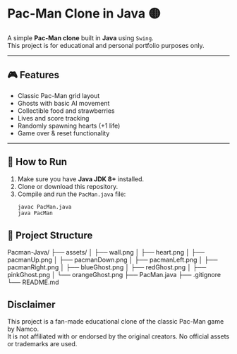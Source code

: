 # Pac-Man Clone in Java 🟡

A simple **Pac-Man clone** built in **Java** using `Swing`.  
This project is for educational and personal portfolio purposes only.

---

## 🎮 Features

- Classic Pac-Man grid layout
- Ghosts with basic AI movement
- Collectible food and strawberries
- Lives and score tracking
- Randomly spawning hearts (+1 life)
- Game over & reset functionality

---

## 🧱 How to Run

1. Make sure you have **Java JDK 8+** installed.
2. Clone or download this repository.
3. Compile and run the `PacMan.java` file:
   ```bash
   javac PacMan.java
   java PacMan


## 📁 Project Structure
Pacman-Java/
├── assets/
│   ├── wall.png
│   ├── heart.png
│   ├── pacmanUp.png
│   ├── pacmanDown.png
│   ├── pacmanLeft.png
│   ├── pacmanRight.png
│   ├── blueGhost.png
│   ├── redGhost.png
│   ├── pinkGhost.png
│   └── orangeGhost.png
├── PacMan.java
├── .gitignore
└── README.md

## Disclaimer
This project is a fan-made educational clone of the classic Pac-Man game by Namco.  
It is not affiliated with or endorsed by the original creators.
No official assets or trademarks are used.
